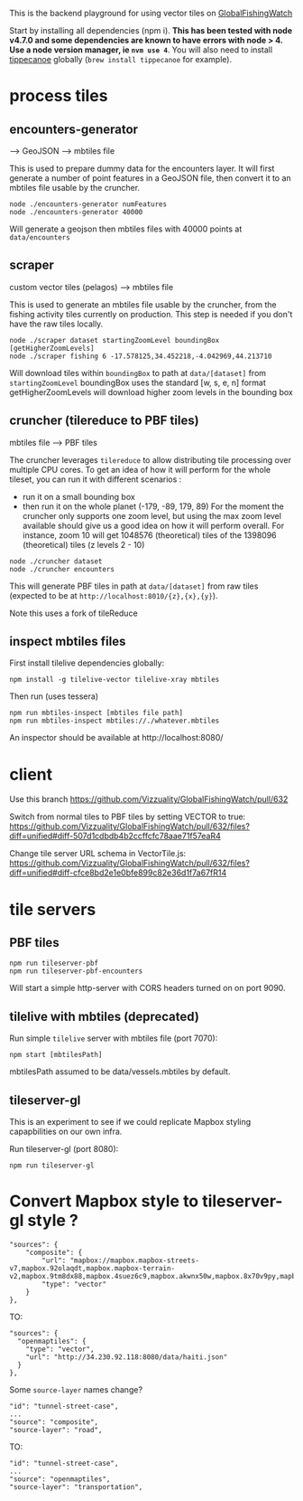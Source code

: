 This is the backend playground for using vector tiles on <a href="https://github.com/Vizzuality">GlobalFishingWatch</a>

Start by installing all dependencies (npm i). **This has been tested with node v4.7.0 and some dependencies are known to have errors with node > 4. Use a node version manager, ie `nvm use 4`**.
You will also need to install <a href="https://github.com/mapbox/tippecanoe">tippecanoe</a> globally (`brew install tippecanoe` for example).


# process tiles

## encounters-generator

--> GeoJSON --> mbtiles file

This is used to prepare dummy data for the encounters layer.
It will first generate a number of point features in a GeoJSON file, then convert it to an mbtiles file usable by the cruncher.

```
node ./encounters-generator numFeatures
node ./encounters-generator 40000
```

Will generate a geojson then mbtiles files with 40000 points at `data/encounters`


## scraper

custom vector tiles (pelagos) --> mbtiles file

This is used to generate an mbtiles file usable by the cruncher, from the fishing activity tiles currently on production.
This step is needed if you don't have the raw tiles locally.

```
node ./scraper dataset startingZoomLevel boundingBox [getHigherZoomLevels]
node ./scraper fishing 6 -17.578125,34.452218,-4.042969,44.213710

```
Will download tiles within `boundingBox` to path at `data/[dataset]` from `startingZoomLevel`
boundingBox uses the standard [w, s, e, n] format
getHigherZoomLevels will download higher zoom levels in the bounding box


## cruncher (tilereduce to PBF tiles)

mbtiles file --> PBF tiles

The cruncher leverages `tilereduce` to allow distributing tile processing over multiple CPU cores.
To get an idea of how it will perform for the whole tileset, you can run it with different scenarios :
- run it on a small bounding box
- then run it on the whole planet (-179, -89, 179, 89)
For the moment the cruncher only supports one zoom level, but using the max zoom level available should give us a good idea on how it will perform overall. For instance, zoom 10 will get 1048576 (theoretical) tiles of the 1398096 (theoretical) tiles (z levels 2 - 10)

```
node ./cruncher dataset
node ./cruncher encounters
```

This will generate PBF tiles in path at `data/[dataset]` from raw tiles (expected to be at `http://localhost:8010/{z},{x},{y}`).

Note this uses a fork of tileReduce


## inspect mbtiles files

First install tilelive dependencies globally:
```
npm install -g tilelive-vector tilelive-xray mbtiles
```

Then run (uses tessera)
```
npm run mbtiles-inspect [mbtiles file path]
npm run mbtiles-inspect mbtiles://./whatever.mbtiles
```

An inspector should be available at http://localhost:8080/

# client

Use this branch https://github.com/Vizzuality/GlobalFishingWatch/pull/632

Switch from normal tiles to PBF tiles by setting VECTOR to true:
https://github.com/Vizzuality/GlobalFishingWatch/pull/632/files?diff=unified#diff-507d1cdbdb4b2ccffcfc78aae71f57eaR4

Change tile server URL schema in VectorTile.js:
https://github.com/Vizzuality/GlobalFishingWatch/pull/632/files?diff=unified#diff-cfce8bd2e1e0bfe899c82e36d1f7a67fR14


# tile servers

## PBF tiles

```
npm run tileserver-pbf
npm run tileserver-pbf-encounters
```

Will start a simple http-server with CORS headers turned on on port 9090.

## tilelive with mbtiles (deprecated)

Run simple `tilelive` server with mbtiles file (port 7070):
```
npm start [mbtilesPath]
```

mbtilesPath assumed to be data/vessels.mbtiles by default.

## tileserver-gl

This is an experiment to see if we could replicate Mapbox styling capapbilities on our own infra.

Run tileserver-gl (port 8080):
```
npm run tileserver-gl
```



# Convert Mapbox style to tileserver-gl style ?

```
"sources": {
    "composite": {
        "url": "mapbox://mapbox.mapbox-streets-v7,mapbox.92olaqdt,mapbox.mapbox-terrain-v2,mapbox.9tm8dx88,mapbox.4suez6c9,mapbox.akwnx50w,mapbox.8x70v9py,mapbox.b1l3wqbs,mapbox.cc9j0p61,mapbox.d4advw8k",
        "type": "vector"
    }
},
```
TO:
```
"sources": {
  "openmaptiles": {
    "type": "vector",
    "url": "http://34.230.92.118:8080/data/haiti.json"
  }
},
```


Some `source-layer` names change?

```
"id": "tunnel-street-case",
...
"source": "composite",
"source-layer": "road",
```
TO:
```
"id": "tunnel-street-case",
...
"source": "openmaptiles",
"source-layer": "transportation",
```
